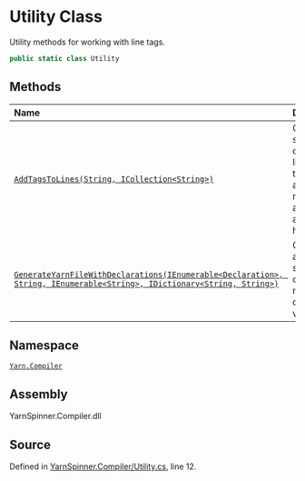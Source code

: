 # Utility Class

Utility methods for working with line tags.


```csharp
public static class Utility
```



## Methods
|Name|Description|
|:---|:---|
|[`AddTagsToLines(String, ICollection<String>)`](/api/csharp/yarn.compiler/utility.addtagstolines-system.string,system.collections.generic.icollection-system.string--.md)| Given Yarn source code, adds line tags to the ends of all lines that need one and do not already have one. |
|[`GenerateYarnFileWithDeclarations(IEnumerable<Declaration>, String, IEnumerable<String>, IDictionary<String, String>)`](/api/csharp/yarn.compiler/utility.generateyarnfilewithdeclarations-system.collections.generic.ienumerable-declaration-,system.string,system.collections.generic.ienumerable-system.string-,system.collections.generic.idictionary-system.string,system.string--.md)| Generates a Yarn script that contains a node that declares variables. |
## Namespace
[`Yarn.Compiler`](/api/csharp/yarn.compiler/README.md)

## Assembly
YarnSpinner.Compiler.dll

## Source
Defined in [YarnSpinner.Compiler/Utility.cs](https://github.com/YarnSpinnerTool/YarnSpinner//blob/develop/YarnSpinner.Compiler/Utility.cs#L12), line 12.
